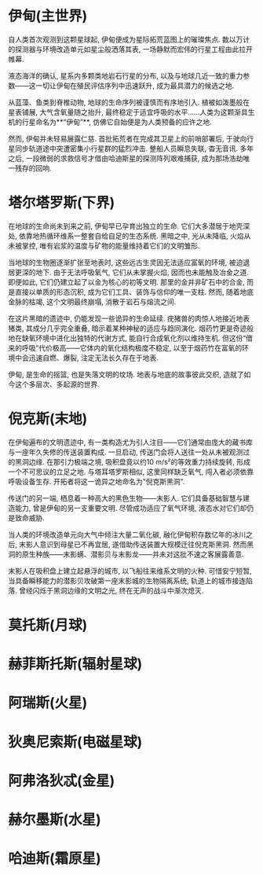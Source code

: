 # 伊甸(主世界)

自人类首次观测到这颗星球起, 伊甸便成为星际拓荒蓝图上的璀璨焦点. 数以万计的探测器与环境改造单元如星尘般洒落其表, 一场静默而宏伟的行星工程由此拉开帷幕. 

液态海洋的确认, 星系内多颗类地岩石行星的分布, 以及与地球几近一致的重力参数——这一切让伊甸在殖民评估序列中迅速跃升, 成为最具潜力的候选之地. 

从蓝藻、鱼类到脊椎动物, 地球的生命序列被谨慎而有序地引入. 植被如泼墨般在星表铺展, 大气含氧量随之抬升, 最终稳定于适宜呼吸的水平……人类为这颗渐具生机的行星命名为**“伊甸”**, 仿佛它自始便是为人类预备的应许之地. 

然而, 伊甸并未轻易展露仁慈. 首批拓荒者在完成其卫星上的前哨部署后, 于驶向行星同步轨道途中突遭密集小行星群的猛烈冲击. 整船人员瞬息失联, 杳无音讯. 多年之后, 一段微弱的求救信号才借由哈迪斯星的探测阵列艰难捕获, 成为那场浩劫唯一残存的回响. 

# 塔尔塔罗斯(下界)

在地球的生命尚未到来之前, 伊甸早已孕育出独立的生命. 它们大多潜居于地壳深处, 依靠地热循环维系一整套自给自足的生态系统. 黑暗之中, 光从未降临, 火焰从未被掌控, 唯有岩浆的温度与矿物的能量维持着它们的文明雏形. 

当地球的生物圈逐渐扩张至地表时, 这些远古生灵因无法适应富氧的环境, 被迫退居更深的地下. 由于无法呼吸氧气, 它们从未掌握火焰, 因而也未能触及冶金之道. 即便如此, 它们仍建立起了以金为核心的初等文明. 那里的金并非矿石中的合金, 而是直接以单质的形态沉积, 成为它们工具、装饰与信仰的唯一支柱. 然而, 随着地底金脉的枯竭, 这个文明最终崩塌, 消散于岩石与熔流之间. 

在这片黑暗的遗迹中, 仍能发现一些诡异的生命延续. 疣猪兽的肉惊人地接近地表猪类, 其成分几乎完全重叠, 暗示着某种神秘的适应与趋同演化. 烟药竹更是奇迹般地在缺氧环境中进化出独特的代谢方式, 能自行合成氧化剂以维持生机. 但这份“借来的呼吸”代价极高——它体内的氧化结构极度不稳定, 以至于烟药竹在富氧的环境中会迅速自燃、爆裂, 注定无法长久存在于地表. 

伊甸, 是生命的摇篮, 也是失落文明的坟场. 地表与地底的故事彼此交织, 造就了如今这个多层次、多起源的世界. 

# 倪克斯(末地)

在伊甸遍布的文明遗迹中, 有一类构造尤为引人注目——它们通常由庞大的藏书库与一座年久失修的传送装置构成. 一旦启动, 传送门会将人送往一处从未被观测过的黑洞边缘. 在那引力极端之境, 吸积盘竟以约10 m/s²的等效重力持续旋转, 形成一个不可思议的立足之地. 与塔耳塔罗斯相似, 这里同样缺乏氧气, 闯入者必须依靠呼吸设备生存. 开拓者将这一诡异之地命名为"倪克斯黑洞". 

传送门的另一端, 栖息着一种高大的黑色生物——末影人. 它们具备基础智慧与建造能力, 曾是伊甸的另一支重要文明. 尽管成功适应了氧气环境, 液态水对它们却仍是致命威胁. 

当人类的环境改造单元向大气中倾注大量二氧化碳, 融化伊甸积存数亿年的冰川之后, 末影人意识到母星已不再宜居, 遂借助传送装置大规模迁往倪克斯黑洞. 然而黑洞的原生种族——末影螨、潜影贝与末影龙——并未对这批不速之客展露善意. 

末影人在吸积盘上建立起悬浮的城市, 以飞船往来维系文明的火种. 可惜安宁短暂, 当具备瞬移能力的潜影贝攻破第一座末影城的生物隔离系统, 轨道上的城市接连陷落. 曾经闪烁于黑洞边缘的文明之光, 终在无声的战斗中渐次熄灭. 

# 莫托斯(月球)

# 赫菲斯托斯(辐射星球)

# 阿瑞斯(火星)

# 狄奥尼索斯(电磁星球)

# 阿弗洛狄忒(金星)

# 赫尔墨斯(水星)

# 哈迪斯(霜原星)